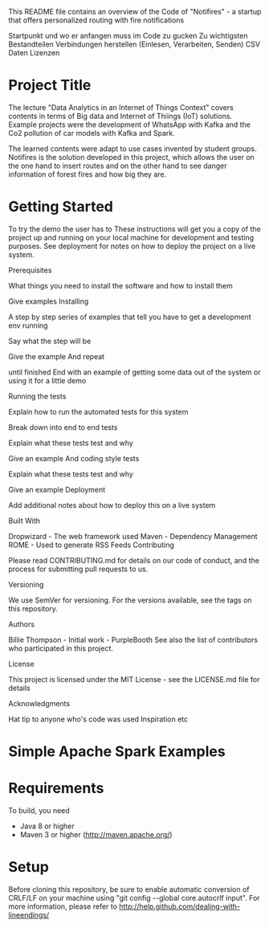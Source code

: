 This README file contains an overview of the Code of "Notifires" - a startup that offers personalized routing with fire notifications

Startpunkt und wo er anfangen muss im Code zu gucken
Zu wichtigsten Bestandteilen Verbindungen herstellen (Einlesen, Verarbeiten, Senden)
CSV Daten
Lizenzen

Project Title
=============
The lecture "Data Analytics in an Internet of Things Context" covers contents in terms of Big data and Internet of Thiings (IoT) solutions. Example projects were the development of WhatsApp with Kafka and the Co2 pollution of car models with Kafka and Spark.

The learned contents were adapt to use cases invented by student groups. Notifires is the solution developed in this project, which allows the user on the one hand to insert routes and on the other hand to see danger information of forest fires and how big they are.

Getting Started
===============
To try the demo the user has to 
These instructions will get you a copy of the project up and running on your local machine for development and testing purposes. See deployment for notes on how to deploy the project on a live system.

Prerequisites

What things you need to install the software and how to install them

Give examples
Installing

A step by step series of examples that tell you have to get a development env running

Say what the step will be

Give the example
And repeat

until finished
End with an example of getting some data out of the system or using it for a little demo

Running the tests

Explain how to run the automated tests for this system

Break down into end to end tests

Explain what these tests test and why

Give an example
And coding style tests

Explain what these tests test and why

Give an example
Deployment

Add additional notes about how to deploy this on a live system

Built With

Dropwizard - The web framework used
Maven - Dependency Management
ROME - Used to generate RSS Feeds
Contributing

Please read CONTRIBUTING.md for details on our code of conduct, and the process for submitting pull requests to us.

Versioning

We use SemVer for versioning. For the versions available, see the tags on this repository.

Authors

Billie Thompson - Initial work - PurpleBooth
See also the list of contributors who participated in this project.

License

This project is licensed under the MIT License - see the LICENSE.md file for details

Acknowledgments

Hat tip to anyone who's code was used
Inspiration
etc

Simple Apache Spark Examples
=============

Requirements
======
To build, you need 

* Java 8 or higher 
* Maven 3 or higher (http://maven.apache.org/)

Setup
======
Before cloning this repository, be sure to enable automatic conversion of CRLF/LF on your machine using "git config --global core.autocrlf input". For more information, please  refer to http://help.github.com/dealing-with-lineendings/

